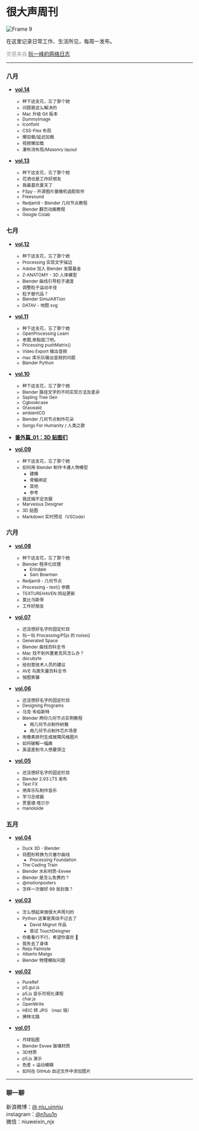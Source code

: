 # 很大声周刊
![Frame 9](https://user-images.githubusercontent.com/20842136/119799758-f8d3a780-bf0e-11eb-9526-548393d30f15.png)

在这里记录日常工作、生活所见，每周一发布。

<font color=#999999>灵感来自 [阮一峰的网络日志](http://www.ruanyifeng.com/blog/)</font>
***

### 八月
* **[vol.14](docs/vol.14.md)**
    <small>
    * 种下这支花，忘了那个她
    * 问题是这么解决的
    * Mac 升级 Git 版本
    * DummyImage
    * Iconfont
    * CSS-Flex 布局
    * 懒加载/延迟加载
    * 视频懒加载
    * 瀑布流布局/Masonry layout
    </small>

* **[vol.13](docs/vol.13.md)**
    <small>
    * 种下这支花，忘了那个她
    * 花洒也是工作好朋友
    * 我最喜欢夏天了
    * FSpy - 开源图片摄像机适配软件
    * Freesound
    * Redjam9 - Blender 几何节点教程
    * Blender 翻页动画教程
    * Google Colab
    </small>

### 七月
* **[vol.12](docs/vol.12.md)**
    <small>
    * 种下这支花，忘了那个她
    * Processing 实现文字描边
    * Adobe 加入 Blender 发展基金
    * Z-ANATOMY - 3D 人体模型
    * Blender 曲线引导粒子速度
    * 调整粒子运动半径
    * 粒子替代品？
    * Blender SimulARTion
    * DATAV - 地图 svg
    </small>

* **[vol.11](docs/vol.11.md)**
    <small>
    * 种下这支花，忘了那个她
    * OpenProcessing Learn
    * 老闆,來點寇汀吧。
    * Pricessing pushMatrix()
    * Video Export 输出音频
    * mac 库乐队输出音频的问题
    * Blender Python
    </small>

* **[vol.10](docs/vol.10.md)**
    <small>
    * 种下这支花，忘了那个她
    * Blender 路径文字的不同实现方法及差异
    * Sapling Tree Gen
    * Cgbookcase
    * Graswald
    * ambientCG
    * Blender 几何节点制作花朵
    * Songs For Humanity / 人类之歌
    </small>

* **[番外篇_01：3D 贴图们](docs/ExtraStory-vol.01.md)**

* **[vol.09](docs/vol.09.md)**
    <small>
    * 种下这支花，忘了那个她
    * 如何用 Blender 制作卡通人物模型
        * 建模
        * 骨骼绑定
        * 其他
        * 参考
    * 我还搞不定衣服
    * Marvelous Designer
    * 3D 贴图
    * Markdown 实时预览（VSCode）
    </small>

### 六月
* **[vol.08](docs/vol.08.md)**
    <small>
    * 种下这支花，忘了那个她
    * Blender 程序化纹理
        * Erindale
        * Sam Bowman
    * Redjam9 - 几何节点
    * Processing - text() 参数
    * TEXTUREHAVEN 网站更新
    * 莫比乌斯带
    * 工作好朋友
    </small>

* **[vol.07](docs/vol.07.md)**
    <small>
    * 还没想好名字的固定栏目
    * 玩一玩 Processing/P5js 的 noise()
    * Generated Space
    * Blender 曲线百科全书
    * Mac 找不到外置麦克风怎么办？
    * docubyte
    * 给创意技术人员的建议
    * AVE 鸟类矢量百科全书
    * 按图索骥
    </small>

* **[vol.06](docs/vol.06.md)**
    <small>
    * 还没想好名字的固定栏目
    * Designing Programs
    * 马克·韦伯斯特
    * Blender 两份几何节点实例教程
        * 用几何节点制作树莓
        * 用几何节点制作芯片场景
    * 用像素排列生成故障风格图片
    * 如何破解一幅画
    * 英语差到令人想要哭泣
    </small>

* **[vol.05](docs/vol.05.md)**
    <small>
    * 还没想好名字的固定栏目
    * Blender 2.93 LTS 发布
    * Text FX
    * 用库乐队制作音乐
    * 学习合成器
    * 贾里德·塔贝尔
    * manoloide
    </small>

### 五月
* **[vol.04](docs/vol.04.md)**
    <small>
    * Duck 3D - Blender
    * 将图形转换为贝塞尔曲线
        * Processing Foundation
    * The Coding Train
    * Blender 水彩材质-Eevee
    * Blender 是怎么免费的？
    * @motionposters
    * 怎样一次做好 99 张封面？
    </small>

* **[vol.03](docs/vol.03.md)**
    <small>
    * 怎么想起来做很大声周刊的
    * Python 这事是真绕不过去了
        * David Mignot 作品
        * 尝试 TouchDeisgner
    * 你看看行不行，希望你喜欢 🤗
    * 我失去了身体
    * Reijo Palmiste
    * Alberto Mielgo
    * Blender 物理模拟问题
    </small>

* **[vol.02](docs/vol.02.md)**
    <small>
    * PureRef
    * p5.gui.js
    * p5.js 音乐可视化课程
    * char.js
    * OpenWrite
    * HEIC 转 JPG （mac 端）
    * 拂林北路
    </small>

* **[vol.01](docs/vol.01.md)**
    <small>
    * 月球贴图
    * Blender Eevee 玻璃材质
    * 3D材质
    * p5.js 演示
    * 色差 + 运动模糊
    * 如何在 GitHub 自述文件中添加图片
    </small>

***
### 聊一聊
新浪微博：[@ niu_uinniu](https://weibo.com/u/1683849881)  
instagram：[@n1uu1n](https://www.instagram.com/n1uu1n/)  
微信：niuweixin_njx